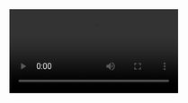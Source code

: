 <video controls>
  <source src="VIDEO_URL" type="RCNN.mp4">
  Your browser does not support the video tag.
</video>